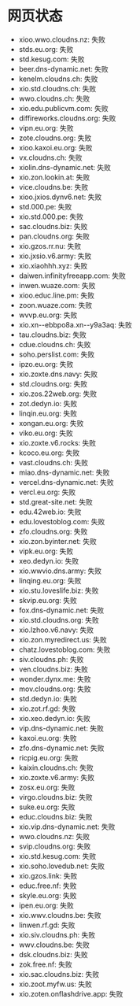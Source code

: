 # 网页状态
- xioo.wwo.cloudns.nz: 失败
- stds.eu.org: 失败
- std.kesug.com: 失败
- beer.dns-dynamic.net: 失败
- kenelm.cloudns.ch: 失败
- xio.std.cloudns.ch: 失败
- wwo.cloudns.ch: 失败
- xio.edu.publicvm.com: 失败
- diffireworks.cloudns.org: 失败
- vipn.eu.org: 失败
- zote.cloudns.org: 失败
- xioo.kaxoi.eu.org: 失败
- vx.cloudns.ch: 失败
- xiolin.dns-dynamic.net: 失败
- xio.zon.lookin.at: 失败
- vice.cloudns.be: 失败
- xioo.jxios.dynv6.net: 失败
- std.000.pe: 失败
- xio.std.000.pe: 失败
- sac.cloudns.biz: 失败
- pan.cloudns.org: 失败
- xio.gzos.rr.nu: 失败
- xio.jxsio.v6.army: 失败
- xio.xiaohhh.xyz: 失败
- daiwen.infinityfreeapp.com: 失败
- inwen.wuaze.com: 失败
- xioo.educ.line.pm: 失败
- zoon.wuaze.com: 失败
- wvvp.eu.org: 失败
- xio.xn--ebbpo8a.xn--y9a3aq: 失败
- tau.cloudns.biz: 失败
- cdue.cloudns.ch: 失败
- soho.perslist.com: 失败
- ipzo.eu.org: 失败
- xio.zoxte.dns.navy: 失败
- std.cloudns.org: 失败
- xio.zos.22web.org: 失败
- zot.dedyn.io: 失败
- linqin.eu.org: 失败
- xongan.eu.org: 失败
- viko.eu.org: 失败
- xio.zoxte.v6.rocks: 失败
- kcoco.eu.org: 失败
- vast.cloudns.ch: 失败
- miao.dns-dynamic.net: 失败
- vercel.dns-dynamic.net: 失败
- vercl.eu.org: 失败
- std.great-site.net: 失败
- edu.42web.io: 失败
- edu.lovestoblog.com: 失败
- zfo.cloudns.org: 失败
- xio.zon.byinter.net: 失败
- vipk.eu.org: 失败
- xeo.dedyn.io: 失败
- xio.wwvio.dns.army: 失败
- linqing.eu.org: 失败
- xio.stu.loveslife.biz: 失败
- skvip.eu.org: 失败
- fox.dns-dynamic.net: 失败
- xio.std.cloudns.org: 失败
- xio.lzhoo.v6.navy: 失败
- xio.zon.myredirect.us: 失败
- chatz.lovestoblog.com: 失败
- siv.cloudns.ph: 失败
- ven.cloudns.biz: 失败
- wonder.dynx.me: 失败
- mov.cloudns.org: 失败
- std.dedyn.io: 失败
- xio.zot.rf.gd: 失败
- xio.xeo.dedyn.io: 失败
- vip.dns-dynamic.net: 失败
- kaxoi.eu.org: 失败
- zfo.dns-dynamic.net: 失败
- ricpig.eu.org: 失败
- kaixin.cloudns.ch: 失败
- xio.zoxte.v6.army: 失败
- zosx.eu.org: 失败
- virgo.cloudns.biz: 失败
- suke.eu.org: 失败
- educ.cloudns.biz: 失败
- xio.vip.dns-dynamic.net: 失败
- wwo.cloudns.nz: 失败
- svip.cloudns.org: 失败
- xio.std.kesug.com: 失败
- xio.soho.lovedub.net: 失败
- xio.gzos.link: 失败
- educ.free.nf: 失败
- skyle.eu.org: 失败
- ipen.eu.org: 失败
- xio.wwv.cloudns.be: 失败
- linwen.rf.gd: 失败
- xio.siv.cloudns.ph: 失败
- wwv.cloudns.be: 失败
- dsk.cloudns.biz: 失败
- zok.free.nf: 失败
- xio.sac.cloudns.biz: 失败
- xio.zoot.myfw.us: 失败
- xio.zoten.onflashdrive.app: 失败
